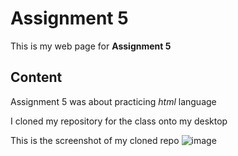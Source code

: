 # Assignment 5

This is my web page for **Assignment 5**

## Content 

Assignment 5 was about practicing *html* language

I cloned my repository for the class onto my desktop

This is the screenshot of my cloned repo ![image](clonedRepoScreenshot.jpg)
